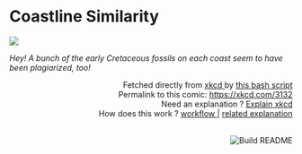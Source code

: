 # <b>Coastline Similarity</b>

[![](https://imgs.xkcd.com/comics/coastline_similarity.png)](https://xkcd.com/3132)

<i>Hey! A bunch of the early Cretaceous fossils on each coast seem to have been plagiarized, too!</i>

<div align="right">
  Fetched directly from
  <a href="https://xkcd.com">
    xkcd
  </a>
  by
  <a href="https://github.com/Vanille-N/Vanille-N/blob/master/fetch">
    this bash script
  </a>
</div>
<div align="right">
  Permalink to this comic:
  <a href="https://xkcd.com/3132">
    https://xkcd.com/3132
  </a>
</div>
<div align="right">
  Need an explanation ?
  <a href="https://www.explainxkcd.com/wiki/index.php/3132">
    Explain xkcd
  </a>
</div>
<div align="right">
  How does this work ?
  <a href="https://github.com/Vanille-N/Vanille-N/blob/master/.github/workflows/build.yml">
    workflow
  </a>
  |
  <a href="https://simonwillison.net/2020/Jul/10/self-updating-profile-readme/">
    related explanation
  </a>
</div><br>

<a href="https://github.com/Vanille-N/Vanille-N/actions"><img src="https://github.com/Vanille-N/Vanille-N/workflows/Build%20README/badge.svg" align="right" alt="Build README"></a>

